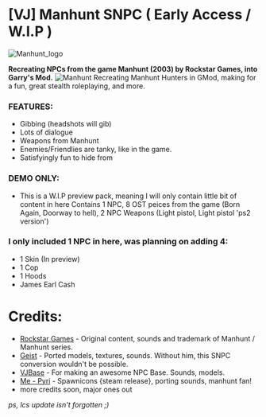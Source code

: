 # [VJ] Manhunt SNPC ( Early Access / W.I.P )
![Manhunt_logo](https://user-images.githubusercontent.com/82725572/145485035-99aa3276-4e1b-444c-910e-4aa9a54e5a81.png)

**Recreating NPCs from the game Manhunt (2003) by Rockstar Games, into Garry's Mod.**
![Manhunt](https://user-images.githubusercontent.com/82725572/145485043-f34cc927-3d96-44b4-b96b-cb3cbd69b5a3.png)
Recreating Manhunt Hunters in GMod, making for a fun, great stealth roleplaying, and more.

### FEATURES:
- Gibbing (headshots will gib)
- Lots of dialogue
- Weapons from Manhunt
- Enemies/Friendlies are tanky, like in the game.
- Satisfyingly fun to hide from

### DEMO ONLY:
- This is a W.I.P preview pack, meaning I will only contain little bit of content in here
Contains 1 NPC, 8 OST peices from the game (Born Again, Doorway to hell), 2 NPC Weapons (Light pistol, Light pistol 'ps2 version')

### I only included 1 NPC in here, was planning on adding 4:
   - 1 Skin (In preview)
   - 1 Cop 
   - 1 Hoods
   - James Earl Cash

# Credits:
- [Rockstar Games](https://www.rockstargames.com/) - Original content, sounds and trademark of Manhunt / Manhunt series.
- [Geist](https://steamcommunity.com/sharedfiles/filedetails/?id=691058457) - Ported models, textures, sounds. Without him, this SNPC conversion wouldn't be possible.
- [VJBase](https://steamcommunity.com/sharedfiles/filedetails/?id=131759821) - For making an awesome NPC Base. Sounds, models.
- [Me - Pyri](https://steamcommunity.com/id/swellseeker7820/) - Spawnicons {steam release}, porting sounds, manhunt fan!
- more credits soon, major ones out

*ps, lcs update isn't forgotten ;)*

